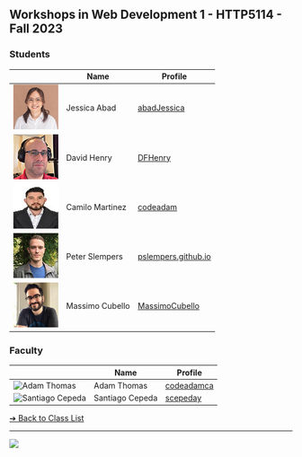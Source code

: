 <style>@import url("//readme.codeadam.ca/readme.css");</style>

## Workshops in Web Development 1 - HTTP5114 - Fall 2023

### Students

|                                                     | Name                   | Profile                                             |
| --------------------------------------------------- | ---------------------- | --------------------------------------------------- |
| ![Jessica Abad](images/abadJessica.png)             | Jessica Abad           | [abadJessica](students/abadJessica.markdown)        |
| ![David Henry](images/dfhenry.jpg)                  | David Henry            | [DFHenry](students/dfhenry.markdown)                |
| ![Camilo Martinez](images/camilomartinezrincon.jpg) | Camilo Martinez        | [codeadam](students/codeadamca)                     |
| ![Peter Slempers](images/PeterPic80x80.png)         | Peter Slempers         | [pslempers.github.io](https://pslempers.github.io/) |
| ![Massimo Cubello](images/mc-image.jpg)             | Massimo Cubello        | [MassimoCubello](students/massimocubello.markdown)  |

### Faculty

|                                       | Name        | Profile                          |
| ------------------------------------- | ----------- | -------------------------------- |
| ![Adam Thomas](images/codeadamca.png) | Adam Thomas | [codeadamca](faculty/codeadamca) |
| ![Santiago Cepeda](images/scepeday.png) | Santiago Cepeda | [scepeday](students/scepeday) |

[&#10132; Back to Class List](/)

---

<a href="https://brickmmo.com">
<img src="https://brickmmo.com/images/brickmmo-logo-horizontal.jpg" width="100">
</a>
